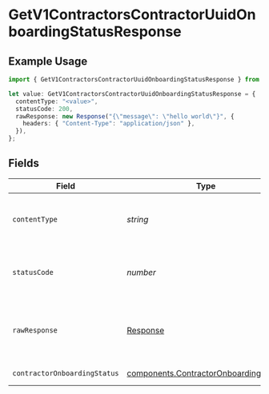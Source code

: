 # GetV1ContractorsContractorUuidOnboardingStatusResponse

## Example Usage

```typescript
import { GetV1ContractorsContractorUuidOnboardingStatusResponse } from "@gusto/embedded-api/models/operations";

let value: GetV1ContractorsContractorUuidOnboardingStatusResponse = {
  contentType: "<value>",
  statusCode: 200,
  rawResponse: new Response("{\"message\": \"hello world\"}", {
    headers: { "Content-Type": "application/json" },
  }),
};
```

## Fields

| Field                                                                                          | Type                                                                                           | Required                                                                                       | Description                                                                                    |
| ---------------------------------------------------------------------------------------------- | ---------------------------------------------------------------------------------------------- | ---------------------------------------------------------------------------------------------- | ---------------------------------------------------------------------------------------------- |
| `contentType`                                                                                  | *string*                                                                                       | :heavy_check_mark:                                                                             | HTTP response content type for this operation                                                  |
| `statusCode`                                                                                   | *number*                                                                                       | :heavy_check_mark:                                                                             | HTTP response status code for this operation                                                   |
| `rawResponse`                                                                                  | [Response](https://developer.mozilla.org/en-US/docs/Web/API/Response)                          | :heavy_check_mark:                                                                             | Raw HTTP response; suitable for custom response parsing                                        |
| `contractorOnboardingStatus`                                                                   | [components.ContractorOnboardingStatus](../../models/components/contractoronboardingstatus.md) | :heavy_minus_sign:                                                                             | Example response.                                                                              |